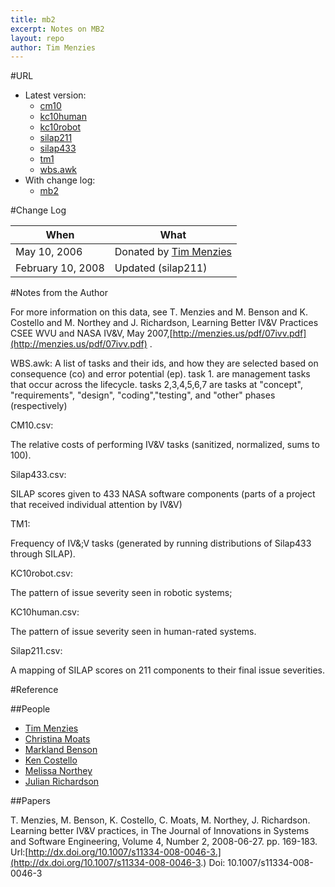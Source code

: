 ```yaml
---
title: mb2
excerpt: Notes on MB2
layout: repo
author: Tim Menzies
---
```



#URL

  * Latest version: 
    * [cm10](https://terapromise.csc.ncsu.edu:8443/svn/repo/issues/mb2/cm10.csv)
    * [kc10human](https://terapromise.csc.ncsu.edu:8443/svn/repo/issues/mb2/kc10human.csv)
    * [kc10robot](https://terapromise.csc.ncsu.edu:8443/svn/repo/issues/mb2/kc10robot.csv)
    * [silap211](https://terapromise.csc.ncsu.edu:8443/svn/repo/issues/mb2/silap211.csv)
    * [silap433](https://terapromise.csc.ncsu.edu:8443/svn/repo/issues/mb2/silap433.csv)
    * [tm1](https://terapromise.csc.ncsu.edu:8443/svn/repo/issues/mb2/tm1.csv)
    * [wbs.awk](https://terapromise.csc.ncsu.edu:8443/svn/repo/issues/mb2/wbs.awk.awk)
  * With change log:
    * [mb2](https://terapromise.csc.ncsu.edu:8443/svn/repo/issues/mb2)

#Change Log

When | What
---- | ----
May 10, 2006  | Donated by [Tim Menzies](TimMenzies)
February 10, 2008 | Updated (silap211)

#Notes from the Author

For more information on this data, see T. Menzies and M. Benson and K. Costello and M. Northey and J. Richardson, Learning Better IV&V Practices CSEE WVU and NASA IV&V, May 2007,[http://menzies.us/pdf/07ivv.pdf](http://menzies.us/pdf/07ivv.pdf) .

WBS.awk:
A list of tasks and their ids, and how they are selected based on
consequence (co) and error potential (ep). task 1. are management
tasks that occur across the lifecycle. tasks 2,3,4,5,6,7 are tasks at
"concept", "requirements", "design", "coding","testing", and "other"
phases (respectively)

CM10.csv:

The relative costs of performing IV&V tasks (sanitized, normalized, sums to 100).

Silap433.csv:

SILAP scores given to 433 NASA software components (parts of a project that received individual attention by IV&V)

TM1:

Frequency of IV&;V tasks (generated by running distributions of
Silap433 through SILAP).

KC10robot.csv:

The pattern of issue severity seen in robotic systems;

KC10human.csv:

The pattern of issue severity seen in human-rated systems.

Silap211.csv:

A mapping of SILAP scores on 211 components to their final issue
severities.

#Reference

##People

 * [Tim Menzies](TimMenzies)
 * [Christina Moats](ChristinaMoats)
 * [Markland Benson](MarklandBenson)
 * [Ken Costello](KenCostello)
 * [Melissa Northey](MelissaNorthey)
 * [Julian Richardson](JulianRichardson)

##Papers

T. Menzies, M. Benson, K. Costello, C. Moats, M. Northey, J. Richardson.  Learning better IV&V practices, in The Journal of Innovations in Systems and Software Engineering, Volume 4, Number 2, 2008-06-27.  pp. 169-183. Url:[http://dx.doi.org/10.1007/s11334-008-0046-3.](http://dx.doi.org/10.1007/s11334-008-0046-3.)  Doi: 10.1007/s11334-008-0046-3
